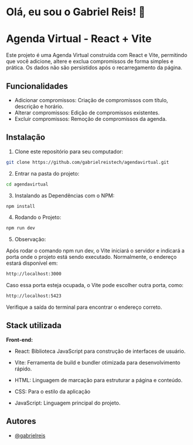 
# Olá, eu sou o Gabriel Reis! 👋


# Agenda Virtual - React + Vite

Este projeto é uma Agenda Virtual construída com React e Vite, permitindo que você adicione, altere e exclua compromissos de forma simples e prática. Os dados não são persistidos após o recarregamento da página.







## Funcionalidades

- Adicionar compromissos: Criação de compromissos com título, descrição e horário.
- Alterar compromissos: Edição de compromissos existentes.
- Excluir compromissos: Remoção de compromissos da agenda.


## Instalação
1. Clone este repositório para seu computador:

```bash
git clone https://github.com/gabrielreistech/agendavirtual.git

```
2. Entrar na pasta do projeto: 
```bash
cd agendavirtual

```
3. Instalando as Dependências com o NPM:
```bash
npm install

```
4. Rodando o Projeto:
```bash
npm run dev

```
5. Observação:

Após rodar o comando npm run dev, o Vite iniciará o servidor e indicará a porta onde o projeto está sendo executado. Normalmente, o endereço estará disponível em:
```bash
http://localhost:3000

```
Caso essa porta esteja ocupada, o Vite pode escolher outra porta, como:
   ```bash
  http://localhost:5423

``` 
Verifique a saída do terminal para encontrar o endereço correto.


## Stack utilizada

**Front-end:** 

- React: Biblioteca JavaScript para construção de interfaces de usuário.

- Vite: Ferramenta de build e bundler otimizada para desenvolvimento rápido.

- HTML: Linguagem de marcação para estruturar a página e conteúdo.

- CSS: Para o estilo da aplicação

- JavaScript: Linguagem principal do projeto.



## Autores

- [@gabrielreis](https://github.com/gabrielreistech)


